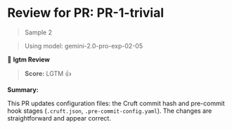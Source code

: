 # Review for PR: PR-1-trivial

> Sample 2

> Using model: gemini-2.0-pro-exp-02-05


🦉 **lgtm Review**

> **Score:** LGTM 👍

**Summary:**

This PR updates configuration files: the Cruft commit hash and pre-commit hook stages (`.cruft.json`, `.pre-commit-config.yaml`). The changes are straightforward and appear correct.